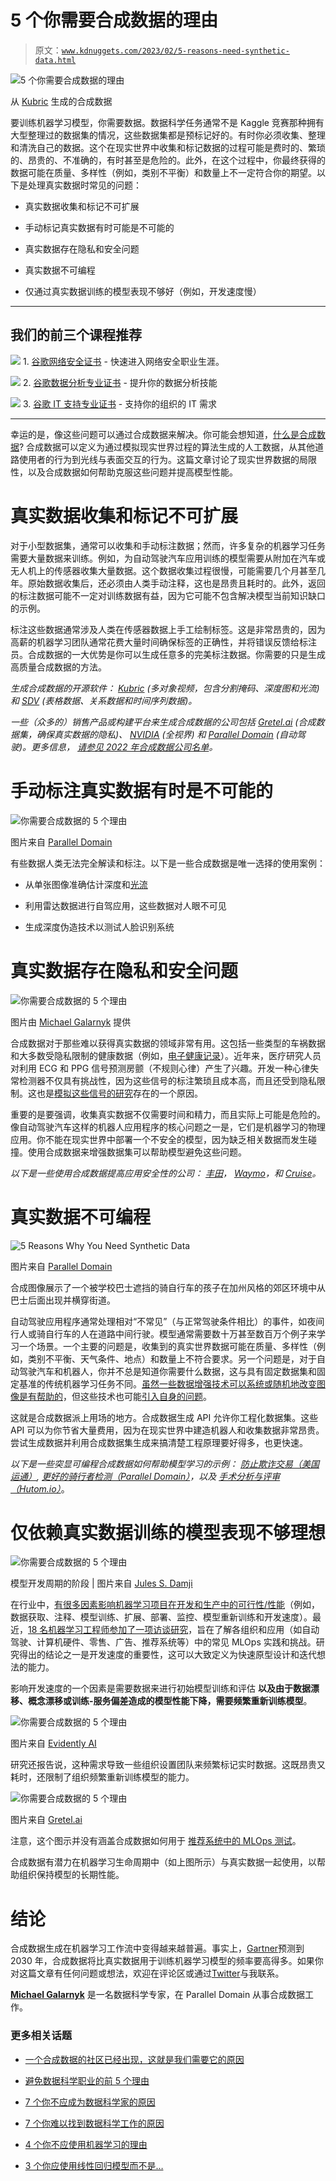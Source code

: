 # 5 个你需要合成数据的理由

> 原文：[`www.kdnuggets.com/2023/02/5-reasons-need-synthetic-data.html`](https://www.kdnuggets.com/2023/02/5-reasons-need-synthetic-data.html)

![5 个你需要合成数据的理由](img/396f557f88a3b32c17b134c2b10881b5.png)

从 [Kubric](https://github.com/google-research/kubric) 生成的合成数据

要训练机器学习模型，你需要数据。数据科学任务通常不是 Kaggle 竞赛那种拥有大型整理过的数据集的情况，这些数据集都是预标记好的。有时你必须收集、整理和清洗自己的数据。这个在现实世界中收集和标记数据的过程可能是费时的、繁琐的、昂贵的、不准确的，有时甚至是危险的。此外，在这个过程中，你最终获得的数据可能在质量、多样性（例如，类别不平衡）和数量上不一定符合你的期望。以下是处理真实数据时常见的问题：

+   真实数据收集和标记不可扩展

+   手动标记真实数据有时可能是不可能的

+   真实数据存在隐私和安全问题

+   真实数据不可编程

+   仅通过真实数据训练的模型表现不够好（例如，开发速度慢）

* * *

## 我们的前三个课程推荐

![](img/0244c01ba9267c002ef39d4907e0b8fb.png) 1\. [谷歌网络安全证书](https://www.kdnuggets.com/google-cybersecurity) - 快速进入网络安全职业生涯。

![](img/e225c49c3c91745821c8c0368bf04711.png) 2\. [谷歌数据分析专业证书](https://www.kdnuggets.com/google-data-analytics) - 提升你的数据分析技能

![](img/0244c01ba9267c002ef39d4907e0b8fb.png) 3\. [谷歌 IT 支持专业证书](https://www.kdnuggets.com/google-itsupport) - 支持你的组织的 IT 需求

* * *

幸运的是，像这些问题可以通过合成数据来解决。你可能会想知道，[什么是合成数据](https://paralleldomain.com/accelerate-your-ai-progress-with-synthetic-data)? 合成数据可以定义为通过模拟现实世界过程的算法生成的人工数据，从其他道路使用者的行为到光线与表面交互的行为。这篇文章讨论了现实世界数据的局限性，以及合成数据如何帮助克服这些问题并提高模型性能。

# 真实数据收集和标记不可扩展

对于小型数据集，通常可以收集和手动标注数据；然而，许多复杂的机器学习任务需要大量数据来训练。例如，为自动驾驶汽车应用训练的模型需要从附加在汽车或无人机上的传感器收集大量数据。这个数据收集过程很慢，可能需要几个月甚至几年。原始数据收集后，还必须由人类手动注释，这也是昂贵且耗时的。此外，返回的标注数据可能不一定对训练数据有益，因为它可能不包含解决模型当前知识缺口的示例。

标注这些数据通常涉及人类在传感器数据上手工绘制标签。这是非常昂贵的，因为高薪的机器学习团队通常花费大量时间确保标签的正确性，并将错误反馈给标注员。合成数据的一大优势是你可以生成任意多的完美标注数据。你需要的只是生成高质量合成数据的方法。

*生成合成数据的开源软件：* [*Kubric*](https://github.com/google-research/kubric) *(多对象视频，包含分割掩码、深度图和光流) 和* [*SDV*](https://github.com/sdv-dev/SDV) *(表格数据、关系数据和时间序列数据)。*

*一些（众多的）销售产品或构建平台来生成合成数据的公司包括* [*Gretel.ai*](https://gretel.ai/) *(合成数据集，确保真实数据的隐私)、* [*NVIDIA*](https://www.nvidia.com/en-us/omniverse/) *(全视界) 和* [*Parallel Domain*](https://paralleldomain.com/) *(自动驾驶)。更多信息，* [*请参见 2022 年合成数据公司名单*](https://elise-deux.medium.com/everything-that-happened-in-the-synthetic-data-space-in-2022-c5d6cb5aaf06)*。*

# 手动标注真实数据有时是不可能的

![你需要合成数据的 5 个理由](img/bc1bfa977f92d1d901a7f67dc83cd05f.png)

图片来自 [Parallel Domain](https://paralleldomain.com/)

有些数据人类无法完全解读和标注。以下是一些合成数据是唯一选择的使用案例：

+   从单张图像准确估计深度和[光流](https://medium.com/swlh/what-is-optical-flow-and-why-does-it-matter-in-deep-learning-b3278bb205b5)

+   利用雷达数据进行自驾应用，这些数据对人眼不可见

+   生成深度伪造技术以测试人脸识别系统

# 真实数据存在隐私和安全问题

![你需要合成数据的 5 个理由](img/6ac1d3fcba1880e6276671fd81c19441.png)

图片由 [Michael Galarnyk](https://towardsdatascience.com/an-introduction-to-reinforcement-learning-with-openai-gym-rllib-and-google-colab-48fc1ddfb889) 提供

合成数据对于那些难以获得真实数据的领域非常有用。这包括一些类型的车祸数据和大多数受隐私限制的健康数据（例如，[电子健康记录](https://ai.googleblog.com/2022/12/ehr-safe-generating-high-fidelity-and.html)）。近年来，医疗研究人员对利用 ECG 和 PPG 信号预测房颤（不规则心律）产生了兴趣。开发一种心律失常检测器不仅具有挑战性，因为这些信号的标注繁琐且成本高，而且还受到隐私限制。这也是[模拟这些信号的研究](https://physionet.org/content/ecg-ppg-simulator-arrhythmia/1.3.1/)存在的一个原因。

重要的是要强调，收集真实数据不仅需要时间和精力，而且实际上可能是危险的。像自动驾驶汽车这样的机器人应用程序的核心问题之一是，它们是机器学习的物理应用。你不能在现实世界中部署一个不安全的模型，因为缺乏相关数据而发生碰撞。使用合成数据来增强数据集可以帮助模型避免这些问题。

*以下是一些使用合成数据提高应用安全性的公司：* [*丰田*](https://youtu.be/QIYttoVxf2w?t=30)*，* [*Waymo*](https://venturebeat.com/ai/waymo-is-using-ai-to-simulate-autonomous-vehicle-camera-data/)*，和* [*Cruise*](https://techcrunch.com/2021/11/05/cruise-lays-out-its-plan-for-how-it-will-make-robotaxis-a-reality/)*。*

# 真实数据不可编程

![5 Reasons Why You Need Synthetic Data](img/94b0e8c61fce1fee2424e8f54c1673bb.png)

图片来自 [Parallel Domain](https://paralleldomain.com/)

合成图像展示了一个被学校巴士遮挡的骑自行车的孩子在加州风格的郊区环境中从巴士后面出现并横穿街道。

自动驾驶应用程序通常处理相对“不常见”（与正常驾驶条件相比）的事件，如夜间行人或骑自行车的人在道路中间行驶。模型通常需要数十万甚至数百万个例子来学习一个场景。一个主要的问题是，收集到的真实世界数据可能在质量、多样性（例如，类别不平衡、天气条件、地点）和数量上不符合要求。另一个问题是，对于自动驾驶汽车和机器人，你并不总是知道你需要什么数据，这与具有固定数据集和固定基准的传统机器学习任务不同。[虽然一些数据增强技术可以系统或随机地改变图像是有帮助的](https://towardsdatascience.com/augmenting-images-for-deep-learning-3f1ea92a891c)，但这些技术也可能[引入自身的问题](https://natecibik.medium.com/synthetic-data-and-autonomous-vehicles-408748e5bbb0)。

这就是合成数据派上用场的地方。合成数据生成 API 允许你工程化数据集。这些 API 可以为你节省大量费用，因为在现实世界中建造机器人和收集数据非常昂贵。尝试生成数据并利用合成数据集生成来搞清楚工程原理要好得多，也更快速。

*以下是一些突显可编程合成数据如何帮助模型学习的示例：* [*防止欺诈交易（美国运通）*](https://blogs.nvidia.com/blog/2019/12/10/american-express-deep-learning/)*,* [*更好的骑行者检测（Parallel Domain）*](https://paralleldomain.com/parallel-domain-synthetic-data-improves-cyclist-detection/)*，以及* [*手术分析与评审（Hutom.io）*](https://www.anyscale.com/blog/how-hutom-io-uses-ray-and-pytorch-to-scale-surgical-video-analysis-and)。

# 仅依赖真实数据训练的模型表现不够理想

![你需要合成数据的 5 个理由](img/2c097efe1143fcf6ebb40ca668c13994.png)

模型开发周期的阶段 | 图片来自 [Jules S. Damji](https://twitter.com/2twitme)

在行业中，[有很多因素影响机器学习项目在开发和生产中的可行性/性能](https://towardsdatascience.com/considerations-for-deploying-machine-learning-models-in-production-89d38d96cc23)（例如，数据获取、注释、模型训练、扩展、部署、监控、模型重新训练和开发速度）。最近，[18 名机器学习工程师参加了一项访谈研究](https://arxiv.org/abs/2209.09125)，旨在了解各组织和应用（如自动驾驶、计算机硬件、零售、广告、推荐系统等）中的常见 MLOps 实践和挑战。研究得出的结论之一是开发速度的重要性，这可以大致定义为快速原型设计和迭代想法的能力。

影响开发速度的一个因素是需要数据来进行初始模型训练和评估 **以及由于数据漂移、概念漂移或训练-服务偏差造成的模型性能下降，需要频繁重新训练模型**。

![你需要合成数据的 5 个理由](img/a5fd5ab7c448abfd8ee84d0ea91c5cd0.png)

图片来自 [Evidently AI](https://www.evidentlyai.com/)

研究还报告说，这种需求导致一些组织设置团队来频繁标记实时数据。这既昂贵又耗时，还限制了组织频繁重新训练模型的能力。

![你需要合成数据的 5 个理由](img/88c4cd747e59624c4e6277f7922fe441.png)

图片来自 [Gretel.ai](https://gretel.ai/)

注意，这个图示并没有涵盖合成数据如何用于 [推荐系统中的 MLOps 测试](https://github.com/microsoft/recommenders/tree/main/tests)。

合成数据有潜力在机器学习生命周期中（如上图所示）与真实数据一起使用，以帮助组织保持模型的长期性能。

# 结论

合成数据生成在机器学习工作流中变得越来越普遍。事实上，[Gartner](https://www.gartner.com/en/newsroom/press-releases/2022-06-22-is-synthetic-data-the-future-of-ai)预测到 2030 年，合成数据将比真实数据用于训练机器学习模型的频率要高得多。如果你对这篇文章有任何问题或想法，欢迎在评论区或通过[Twitter](https://twitter.com/GalarnykMichael)与我联系。

**[Michael Galarnyk](https://www.linkedin.com/in/michaelgalarnyk/)** 是一名数据科学专家，在 Parallel Domain 从事合成数据工作。

### 更多相关话题

+   [一个合成数据的社区已经出现，这就是我们需要它的原因](https://www.kdnuggets.com/2022/04/community-synthetic-data-need.html)

+   [避免数据科学职业的前 5 个理由](https://www.kdnuggets.com/2022/04/top-5-reasons-avoid-data-science-career.html)

+   [7 个你不应成为数据科学家的原因](https://www.kdnuggets.com/7-reasons-why-you-shouldnt-become-a-data-scientist)

+   [7 个你难以找到数据科学工作的原因](https://www.kdnuggets.com/7-reasons-why-youre-struggling-to-land-a-data-science-job)

+   [4 个你不应使用机器学习的理由](https://www.kdnuggets.com/2021/12/4-reasons-shouldnt-machine-learning.html)

+   [3 个你应使用线性回归模型而不是…](https://www.kdnuggets.com/2021/08/3-reasons-linear-regression-instead-neural-networks.html)
